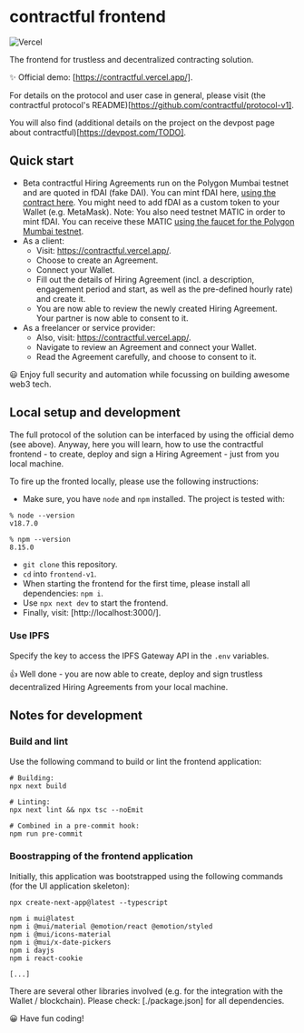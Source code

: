 # contractful frontend

![Vercel](https://vercelbadge.vercel.app/api/[TODO]/[TODO])

The frontend for trustless and decentralized contracting solution.

✨ Official demo: [https://contractful.vercel.app/].

For details on the protocol and user case in general, please visit (the contractful protocol's README)[https://github.com/contractful/protocol-v1].

You will also find (additional details on the project on the devpost page about contractful)[https://devpost.com/TODO].

## Quick start

* Beta contractful Hiring Agreements run on the Polygon Mumbai testnet and are quoted in fDAI (fake DAI). You can mint fDAI here, [using the contract here](https://mumbai.polygonscan.com/address/0x10055ef62E88eF68b5011F4c7b5Ab9B99f00BB40#writeContract). You might need to add fDAI as a custom token to your Wallet (e.g. MetaMask). Note: You also need testnet MATIC in order to mint fDAI. You can receive these MATIC [using the faucet for the Polygon Mumbai testnet](https://faucet.polygon.technology/).
* As a client:
    * Visit: <https://contractful.vercel.app/>.
    * Choose to create an Agreement.
    * Connect your Wallet.
    * Fill out the details of Hiring Agreement (incl. a description, engagement period and start, as well as the pre-defined hourly rate) and create it.
    * You are now able to review the newly created Hiring Agreement. Your partner is now able to consent to it.
* As a freelancer or service provider:
    * Also, visit: <https://contractful.vercel.app/>.
    * Navigate to review an Agreement and connect your Wallet.
    * Read the Agreement carefully, and choose to consent to it.

😃 Enjoy full security and automation while focussing on building awesome web3 tech.

## Local setup and development

The full protocol of the solution can be interfaced by using the official demo (see above). Anyway, here you will learn, how to use the contractful frontend - to create, deploy and sign a Hiring Agreement - just from you local machine.

To fire up the fronted locally, please use the following instructions:

* Make sure, you have `node` and `npm` installed. The project is tested with:

```
% node --version
v18.7.0

% npm --version
8.15.0
```

* `git clone` this repository.
* `cd` into `frontend-v1`.
* When starting the frontend for the first time, please install all dependencies: `npm i`.
* Use `npx next dev` to start the frontend.
* Finally, visit: [http://localhost:3000/].

### Use IPFS

Specify the key to access the IPFS Gateway API in the `.env` variables.

👍 Well done - you are now able to create, deploy and sign trustless decentralized Hiring Agreements from your local machine.

## Notes for development

### Build and lint

Use the following command to build or lint the frontend application:

```
# Building:
npx next build

# Linting:
npx next lint && npx tsc --noEmit

# Combined in a pre-commit hook:
npm run pre-commit
```

### Boostrapping of the frontend application

Initially, this application was bootstrapped using the following commands (for the UI application skeleton):

```
npx create-next-app@latest --typescript

npm i mui@latest
npm i @mui/material @emotion/react @emotion/styled
npm i @mui/icons-material
npm i @mui/x-date-pickers
npm i dayjs
npm i react-cookie

[...]
```

There are several other libraries involved (e.g. for the integration with the Wallet / blockchain). Please check: [./package.json] for all dependencies.

😀 Have fun coding!
